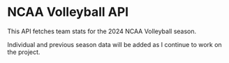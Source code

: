 # NCAA Volleyball API

This API fetches team stats for the 2024 NCAA Volleyball season.

Individual and previous season data will be added as I continue to work on the project.
